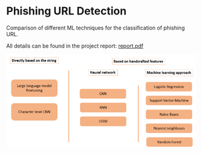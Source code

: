 # Phishing URL Detection

Comparison of different ML techniques for the classification of phishing URL.

All details can be found in the project report:
[report.pdf](https://github.com/user-attachments/files/20457060/report.pdf)

![Listing of all models tested in the repo](report/report_img/modelspresentation.png)


